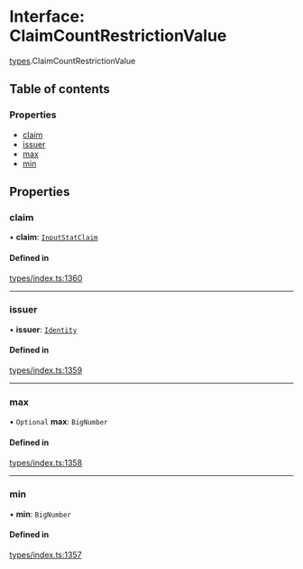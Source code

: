 # Interface: ClaimCountRestrictionValue

[types](../wiki/types).ClaimCountRestrictionValue

## Table of contents

### Properties

- [claim](../wiki/types.ClaimCountRestrictionValue#claim)
- [issuer](../wiki/types.ClaimCountRestrictionValue#issuer)
- [max](../wiki/types.ClaimCountRestrictionValue#max)
- [min](../wiki/types.ClaimCountRestrictionValue#min)

## Properties

### claim

• **claim**: [`InputStatClaim`](../wiki/types#inputstatclaim)

#### Defined in

[types/index.ts:1360](https://github.com/PolymeshAssociation/polymesh-sdk/blob/31fdce23/src/types/index.ts#L1360)

___

### issuer

• **issuer**: [`Identity`](../wiki/api.entities.Identity.Identity)

#### Defined in

[types/index.ts:1359](https://github.com/PolymeshAssociation/polymesh-sdk/blob/31fdce23/src/types/index.ts#L1359)

___

### max

• `Optional` **max**: `BigNumber`

#### Defined in

[types/index.ts:1358](https://github.com/PolymeshAssociation/polymesh-sdk/blob/31fdce23/src/types/index.ts#L1358)

___

### min

• **min**: `BigNumber`

#### Defined in

[types/index.ts:1357](https://github.com/PolymeshAssociation/polymesh-sdk/blob/31fdce23/src/types/index.ts#L1357)
